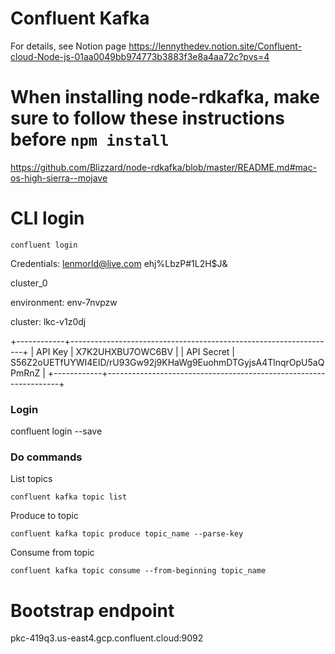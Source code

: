 # Confluent Kafka

For details, see Notion page
https://lennythedev.notion.site/Confluent-cloud-Node-js-01aa0049bb974773b3883f3e8a4aa72c?pvs=4

# When installing node-rdkafka, make sure to follow these instructions before `npm install`
https://github.com/Blizzard/node-rdkafka/blob/master/README.md#mac-os-high-sierra--mojave

# CLI login

```
confluent login
```

Credentials:
lenmorld@live.com
ehj%LbzP#1L2H$J&

cluster_0

environment:
env-7nvpzw

cluster:
lkc-v1z0dj

+------------+------------------------------------------------------------------+
| API Key    | X7K2UHXBU7OWC6BV                                                 |
| API Secret | S56Z2oUETfUYWI4EID/rU93Gw92j9KHaWg9EuohmDTGyjsA4TlnqrOpU5aQPmRnZ |
+------------+------------------------------------------------------------------+

### Login
confluent login --save

### Do commands

List topics
```
confluent kafka topic list
```

Produce to topic
```
confluent kafka topic produce topic_name --parse-key
```

Consume from topic
```
confluent kafka topic consume --from-beginning topic_name
```

# Bootstrap endpoint
pkc-419q3.us-east4.gcp.confluent.cloud:9092
